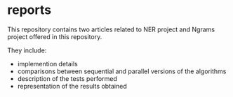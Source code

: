
# reports

This repository contains two articles related to NER project and Ngrams project offered in this repository.

They include:
- implemention details
- comparisons between sequential and parallel versions of the algorithms
- description of the tests performed
- representation of the results obtained
